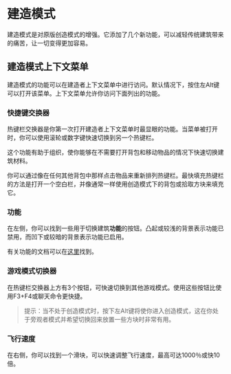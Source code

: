 # 建造模式
建造模式是对原版创造模式的增强。它添加了几个新功能，可以减轻传统建筑带来的痛苦，让一切变得更加容易。

## 建造模式上下文菜单
建造模式的功能可以在建造者上下文菜单中进行访问。默认情况下，按住左Alt键可以打开该菜单。上下文菜单允许你访问下面列出的功能。

### 快捷键交换器
热键栏交换器是你第一次打开建造者上下文菜单时最显眼的功能。当菜单被打开时，你可以使用滚轮或数字键快速切换到另一个热键栏。

这个功能有助于组织，使你能够在不需要打开背包和移动物品的情况下快速切换建筑材料。

你可以通过像在任何其他背包中那样点击物品来重新排列热键栏。最快填充热键栏的方法是打开一个空白栏，并像通常一样使用创造模式下的背包或拾取方块来填充它。

### 功能
在左侧，你可以找到一些用于切换建筑**功能**的按钮。凸起或较浅的背景表示功能已禁用，而凹下或较暗的背景表示功能已启用。

有关功能的文档可以在[这里](/capabilities/intro.md)找到。

### 游戏模式切换器
在热键栏交换器上方有3个按钮，可快速切换到其他游戏模式。使用这些按钮比使用F3+F4或聊天命令更快捷。

> 提示：当不处于创造模式时，按下左Alt键将使你进入创造模式，这在你处于旁观者模式并希望切换回来放置一些方块时非常有用。

### 飞行速度
在右侧，你可以找到一个滑块，可以快速调整飞行速度，最高可达1000％或快10倍。